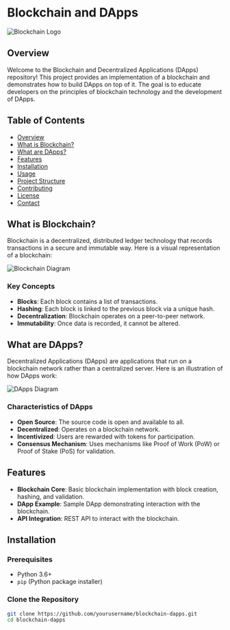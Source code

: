 # Blockchain and DApps

![Blockchain Logo]([https://www.example.com/blockchain-logo.png](https://www.logo.wine/a/logo/Ethereum/Ethereum-Logo.wine.svg))

## Overview

Welcome to the Blockchain and Decentralized Applications (DApps) repository! This project provides an implementation of a blockchain and demonstrates how to build DApps on top of it. The goal is to educate developers on the principles of blockchain technology and the development of DApps.

## Table of Contents

- [Overview](#overview)
- [What is Blockchain?](#what-is-blockchain)
- [What are DApps?](#what-are-dapps)
- [Features](#features)
- [Installation](#installation)
- [Usage](#usage)
- [Project Structure](#project-structure)
- [Contributing](#contributing)
- [License](#license)
- [Contact](#contact)

## What is Blockchain?

Blockchain is a decentralized, distributed ledger technology that records transactions in a secure and immutable way. Here is a visual representation of a blockchain:

![Blockchain Diagram]([https://www.example.com/blockchain-diagram.png](https://coincodecap.com/wp-content/uploads/2021/08/image2.png))

### Key Concepts

- **Blocks**: Each block contains a list of transactions.
- **Hashing**: Each block is linked to the previous block via a unique hash.
- **Decentralization**: Blockchain operates on a peer-to-peer network.
- **Immutability**: Once data is recorded, it cannot be altered.

## What are DApps?

Decentralized Applications (DApps) are applications that run on a blockchain network rather than a centralized server. Here is an illustration of how DApps work:

![DApps Diagram]([https://www.example.com/dapps-diagram.png](https://imgs.search.brave.com/ytP05YNwpXWWgmUY2uWwQ1FjivaFcIMP9Lycd8WlbAA/rs:fit:860:0:0/g:ce/aHR0cHM6Ly90My5m/dGNkbi5uZXQvanBn/LzA2LzI2Lzk0LzY4/LzM2MF9GXzYyNjk0/Njg3M180SXZkR0Zy/WHBTeGowZ0JiQTNi/cTJZNnp3eVBvbElz/Ui5qcGc))

### Characteristics of DApps

- **Open Source**: The source code is open and available to all.
- **Decentralized**: Operates on a blockchain network.
- **Incentivized**: Users are rewarded with tokens for participation.
- **Consensus Mechanism**: Uses mechanisms like Proof of Work (PoW) or Proof of Stake (PoS) for validation.

## Features

- **Blockchain Core**: Basic blockchain implementation with block creation, hashing, and validation.
- **DApp Example**: Sample DApp demonstrating interaction with the blockchain.
- **API Integration**: REST API to interact with the blockchain.

## Installation

### Prerequisites

- Python 3.6+
- `pip` (Python package installer)

### Clone the Repository

```bash
git clone https://github.com/yourusername/blockchain-dapps.git
cd blockchain-dapps
